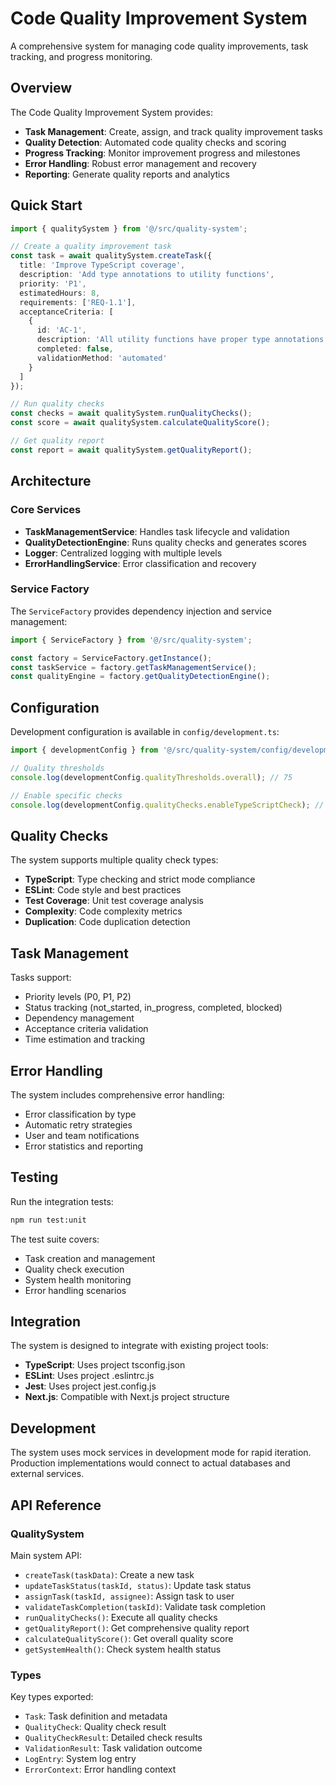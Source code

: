 # Code Quality Improvement System

A comprehensive system for managing code quality improvements, task tracking, and progress monitoring.

## Overview

The Code Quality Improvement System provides:

- **Task Management**: Create, assign, and track quality improvement tasks
- **Quality Detection**: Automated code quality checks and scoring
- **Progress Tracking**: Monitor improvement progress and milestones
- **Error Handling**: Robust error management and recovery
- **Reporting**: Generate quality reports and analytics

## Quick Start

```typescript
import { qualitySystem } from '@/src/quality-system';

// Create a quality improvement task
const task = await qualitySystem.createTask({
  title: 'Improve TypeScript coverage',
  description: 'Add type annotations to utility functions',
  priority: 'P1',
  estimatedHours: 8,
  requirements: ['REQ-1.1'],
  acceptanceCriteria: [
    {
      id: 'AC-1',
      description: 'All utility functions have proper type annotations',
      completed: false,
      validationMethod: 'automated'
    }
  ]
});

// Run quality checks
const checks = await qualitySystem.runQualityChecks();
const score = await qualitySystem.calculateQualityScore();

// Get quality report
const report = await qualitySystem.getQualityReport();
```

## Architecture

### Core Services

- **TaskManagementService**: Handles task lifecycle and validation
- **QualityDetectionEngine**: Runs quality checks and generates scores
- **Logger**: Centralized logging with multiple levels
- **ErrorHandlingService**: Error classification and recovery

### Service Factory

The `ServiceFactory` provides dependency injection and service management:

```typescript
import { ServiceFactory } from '@/src/quality-system';

const factory = ServiceFactory.getInstance();
const taskService = factory.getTaskManagementService();
const qualityEngine = factory.getQualityDetectionEngine();
```

## Configuration

Development configuration is available in `config/development.ts`:

```typescript
import { developmentConfig } from '@/src/quality-system/config/development';

// Quality thresholds
console.log(developmentConfig.qualityThresholds.overall); // 75

// Enable specific checks
console.log(developmentConfig.qualityChecks.enableTypeScriptCheck); // true
```

## Quality Checks

The system supports multiple quality check types:

- **TypeScript**: Type checking and strict mode compliance
- **ESLint**: Code style and best practices
- **Test Coverage**: Unit test coverage analysis
- **Complexity**: Code complexity metrics
- **Duplication**: Code duplication detection

## Task Management

Tasks support:

- Priority levels (P0, P1, P2)
- Status tracking (not_started, in_progress, completed, blocked)
- Dependency management
- Acceptance criteria validation
- Time estimation and tracking

## Error Handling

The system includes comprehensive error handling:

- Error classification by type
- Automatic retry strategies
- User and team notifications
- Error statistics and reporting

## Testing

Run the integration tests:

```bash
npm run test:unit
```

The test suite covers:

- Task creation and management
- Quality check execution
- System health monitoring
- Error handling scenarios

## Integration

The system is designed to integrate with existing project tools:

- **TypeScript**: Uses project tsconfig.json
- **ESLint**: Uses project .eslintrc.js
- **Jest**: Uses project jest.config.js
- **Next.js**: Compatible with Next.js project structure

## Development

The system uses mock services in development mode for rapid iteration. Production implementations would connect to actual databases and external services.

## API Reference

### QualitySystem

Main system API:

- `createTask(taskData)`: Create a new task
- `updateTaskStatus(taskId, status)`: Update task status
- `assignTask(taskId, assignee)`: Assign task to user
- `validateTaskCompletion(taskId)`: Validate task completion
- `runQualityChecks()`: Execute all quality checks
- `getQualityReport()`: Get comprehensive quality report
- `calculateQualityScore()`: Get overall quality score
- `getSystemHealth()`: Check system health status

### Types

Key types exported:

- `Task`: Task definition and metadata
- `QualityCheck`: Quality check result
- `QualityCheckResult`: Detailed check results
- `ValidationResult`: Task validation outcome
- `LogEntry`: System log entry
- `ErrorContext`: Error handling context